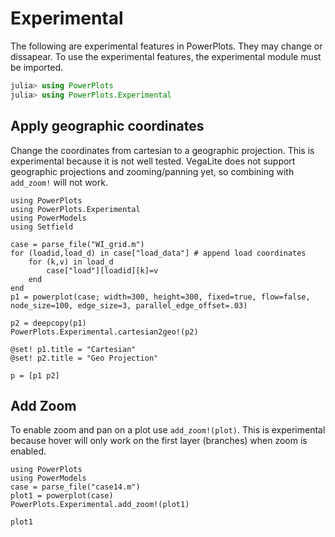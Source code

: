 # Experimental

The following are experimental features in PowerPlots.  They may change or dissapear. To use the experimental features, the experimental module must be imported.

```julia
julia> using PowerPlots
julia> using PowerPlots.Experimental
```

## Apply geographic coordinates
Change the coordinates from cartesian to a geographic projection. This is experimental because it is not well tested.
VegaLite does not support geographic projections and zooming/panning yet, so combining with `add_zoom!` will not work.

```@example
using PowerPlots
using PowerPlots.Experimental
using PowerModels
using Setfield

case = parse_file("WI_grid.m")
for (loadid,load_d) in case["load_data"] # append load coordinates
    for (k,v) in load_d
        case["load"][loadid][k]=v
    end
end
p1 = powerplot(case; width=300, height=300, fixed=true, flow=false, node_size=100, edge_size=3, parallel_edge_offset=.03) 

p2 = deepcopy(p1)
PowerPlots.Experimental.cartesian2geo!(p2)

@set! p1.title = "Cartesian"
@set! p2.title = "Geo Projection"

p = [p1 p2]

```

## Add Zoom
To enable zoom and pan on a plot use `add_zoom!(plot)`.  This is experimental because hover will only work on the first layer (branches) when zoom is enabled.

```@example
using PowerPlots
using PowerModels
case = parse_file("case14.m")
plot1 = powerplot(case)
PowerPlots.Experimental.add_zoom!(plot1)

plot1
```
